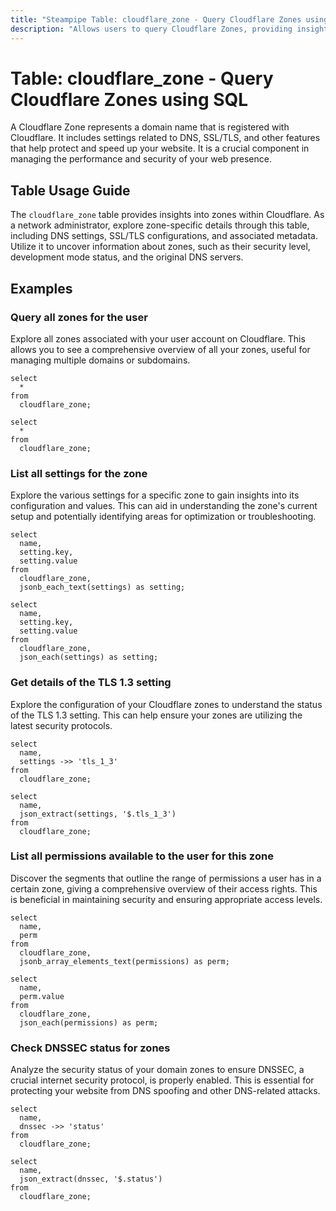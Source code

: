 ```yaml
---
title: "Steampipe Table: cloudflare_zone - Query Cloudflare Zones using SQL"
description: "Allows users to query Cloudflare Zones, providing insights into the DNS settings, SSL/TLS configurations, and associated metadata of each zone."
---
```


# Table: cloudflare_zone - Query Cloudflare Zones using SQL

A Cloudflare Zone represents a domain name that is registered with Cloudflare. It includes settings related to DNS, SSL/TLS, and other features that help protect and speed up your website. It is a crucial component in managing the performance and security of your web presence.

## Table Usage Guide

The `cloudflare_zone` table provides insights into zones within Cloudflare. As a network administrator, explore zone-specific details through this table, including DNS settings, SSL/TLS configurations, and associated metadata. Utilize it to uncover information about zones, such as their security level, development mode status, and the original DNS servers.

## Examples

### Query all zones for the user
Explore all zones associated with your user account on Cloudflare. This allows you to see a comprehensive overview of all your zones, useful for managing multiple domains or subdomains.

```sql+postgres
select
  *
from
  cloudflare_zone;
```

```sql+sqlite
select
  *
from
  cloudflare_zone;
```

### List all settings for the zone
Explore the various settings for a specific zone to gain insights into its configuration and values. This can aid in understanding the zone's current setup and potentially identifying areas for optimization or troubleshooting.

```sql+postgres
select
  name,
  setting.key,
  setting.value
from
  cloudflare_zone,
  jsonb_each_text(settings) as setting;
```

```sql+sqlite
select
  name,
  setting.key,
  setting.value
from
  cloudflare_zone,
  json_each(settings) as setting;
```

### Get details of the TLS 1.3 setting
Explore the configuration of your Cloudflare zones to understand the status of the TLS 1.3 setting. This can help ensure your zones are utilizing the latest security protocols.

```sql+postgres
select
  name,
  settings ->> 'tls_1_3'
from
  cloudflare_zone;
```

```sql+sqlite
select
  name,
  json_extract(settings, '$.tls_1_3')
from
  cloudflare_zone;
```

### List all permissions available to the user for this zone
Discover the segments that outline the range of permissions a user has in a certain zone, giving a comprehensive overview of their access rights. This is beneficial in maintaining security and ensuring appropriate access levels.

```sql+postgres
select
  name,
  perm
from
  cloudflare_zone,
  jsonb_array_elements_text(permissions) as perm;
```

```sql+sqlite
select
  name,
  perm.value
from
  cloudflare_zone,
  json_each(permissions) as perm;
```

### Check DNSSEC status for zones
Analyze the security status of your domain zones to ensure DNSSEC, a crucial internet security protocol, is properly enabled. This is essential for protecting your website from DNS spoofing and other DNS-related attacks.

```sql+postgres
select
  name,
  dnssec ->> 'status'
from
  cloudflare_zone;
```

```sql+sqlite
select
  name,
  json_extract(dnssec, '$.status')
from
  cloudflare_zone;
```

